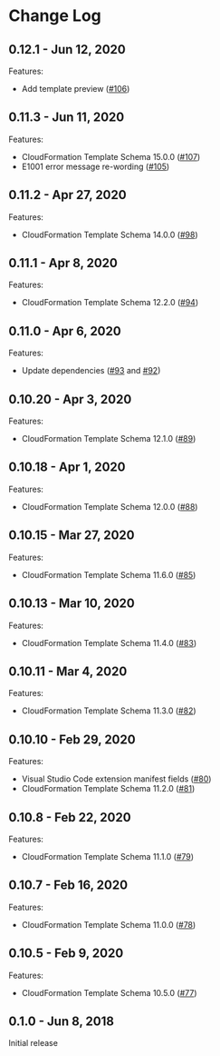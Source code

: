# Change Log

## 0.12.1 - Jun 12, 2020

Features:
- Add template preview ([#106](https://github.com/aws-cloudformation/aws-cfn-lint-visual-studio-code/pull/106))

## 0.11.3 - Jun 11, 2020

Features:
- CloudFormation Template Schema 15.0.0 ([#107](https://github.com/aws-cloudformation/aws-cfn-lint-visual-studio-code/pull/107))
- E1001 error message re-wording ([#105](https://github.com/aws-cloudformation/aws-cfn-lint-visual-studio-code/pull/105))

## 0.11.2 - Apr 27, 2020

Features:
- CloudFormation Template Schema 14.0.0 ([#98](https://github.com/aws-cloudformation/aws-cfn-lint-visual-studio-code/pull/98))


## 0.11.1 - Apr 8, 2020

Features:
- CloudFormation Template Schema 12.2.0 ([#94](https://github.com/aws-cloudformation/aws-cfn-lint-visual-studio-code/pull/94))

## 0.11.0 - Apr 6, 2020

Features:
- Update dependencies ([#93](https://github.com/aws-cloudformation/aws-cfn-lint-visual-studio-code/pull/93) and [#92](https://github.com/aws-cloudformation/aws-cfn-lint-visual-studio-code/pull/92))

## 0.10.20 - Apr 3, 2020

Features:
- CloudFormation Template Schema 12.1.0 ([#89](https://github.com/aws-cloudformation/aws-cfn-lint-visual-studio-code/pull/89))

## 0.10.18 - Apr 1, 2020

Features:
- CloudFormation Template Schema 12.0.0 ([#88](https://github.com/aws-cloudformation/aws-cfn-lint-visual-studio-code/pull/88))

## 0.10.15 - Mar 27, 2020

Features:
- CloudFormation Template Schema 11.6.0 ([#85](https://github.com/aws-cloudformation/aws-cfn-lint-visual-studio-code/pull/85))

## 0.10.13 - Mar 10, 2020

Features:
- CloudFormation Template Schema 11.4.0 ([#83](https://github.com/aws-cloudformation/aws-cfn-lint-visual-studio-code/pull/83))

## 0.10.11 - Mar 4, 2020

Features:
- CloudFormation Template Schema 11.3.0 ([#82](https://github.com/aws-cloudformation/aws-cfn-lint-visual-studio-code/pull/82))

## 0.10.10 - Feb 29, 2020

Features:
- Visual Studio Code extension manifest fields ([#80](https://github.com/aws-cloudformation/aws-cfn-lint-visual-studio-code/pull/80))
- CloudFormation Template Schema 11.2.0 ([#81](https://github.com/aws-cloudformation/aws-cfn-lint-visual-studio-code/pull/81))

## 0.10.8 - Feb 22, 2020

Features:
- CloudFormation Template Schema 11.1.0 ([#79](https://github.com/aws-cloudformation/aws-cfn-lint-visual-studio-code/pull/79))

## 0.10.7 - Feb 16, 2020

Features:
- CloudFormation Template Schema 11.0.0 ([#78](https://github.com/aws-cloudformation/aws-cfn-lint-visual-studio-code/pull/78))

## 0.10.5 - Feb 9, 2020

Features:
- CloudFormation Template Schema 10.5.0 ([#77](https://github.com/aws-cloudformation/aws-cfn-lint-visual-studio-code/pull/77))

## 0.1.0 - Jun 8, 2018

Initial release
